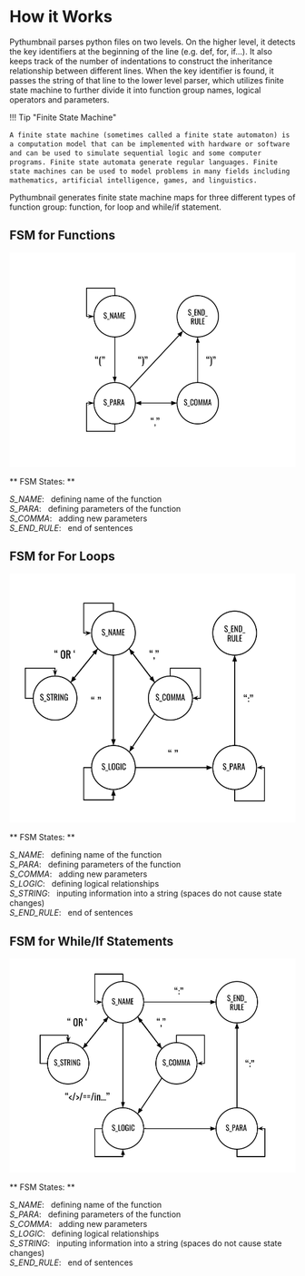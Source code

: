 # How it Works

Pythumbnail parses python files on two levels. On the higher level, it detects the key identifiers at the beginning of the line (e.g. def, for, if...). It also keeps track of the number of indentations to construct the inheritance relationship between different lines. When the key identifier is found, it passes the string of that line to the lower level parser, which utilizes finite state machine to further divide it into function group names, logical operators and parameters.

!!! Tip "Finite State Machine"

    A finite state machine (sometimes called a finite state automaton) is a computation model that can be implemented with hardware or software and can be used to simulate sequential logic and some computer programs. Finite state automata generate regular languages. Finite state machines can be used to model problems in many fields including mathematics, artificial intelligence, games, and linguistics.

Pythumbnail generates finite state machine maps for three different types of function group: function, for loop and while/if statement.

## FSM for Functions

![Finite State Machine for DEF](img/Def_FSM.png)

** FSM States: **

*S_NAME*: &nbsp;&nbsp;defining name of the function<br>
*S_PARA*: &nbsp;&nbsp;defining parameters of the function<br>
*S_COMMA*: &nbsp;&nbsp;adding new parameters<br>
*S_END_RULE*: &nbsp;&nbsp;end of sentences

## FSM for For Loops

![Finite State Machine for FOR](img/For_FSM.png)

** FSM States: **

*S_NAME*: &nbsp;&nbsp;defining name of the function<br>
*S_PARA*: &nbsp;&nbsp;defining parameters of the function<br>
*S_COMMA*: &nbsp;&nbsp;adding new parameters<br>
*S_LOGIC*: &nbsp;&nbsp;defining logical relationships<br>
*S_STRING*: &nbsp;&nbsp;inputing information into a string (spaces do not cause state changes)<br>
*S_END_RULE*: &nbsp;&nbsp;end of sentences

## FSM for While/If Statements

![Finite State Machine for FOR](img/WhileIf_FSM.png)

** FSM States: **

*S_NAME*: &nbsp;&nbsp;defining name of the function<br>
*S_PARA*: &nbsp;&nbsp;defining parameters of the function<br>
*S_COMMA*: &nbsp;&nbsp;adding new parameters<br>
*S_LOGIC*: &nbsp;&nbsp;defining logical relationships<br>
*S_STRING*: &nbsp;&nbsp;inputing information into a string (spaces do not cause state changes)<br>
*S_END_RULE*: &nbsp;&nbsp;end of sentences


